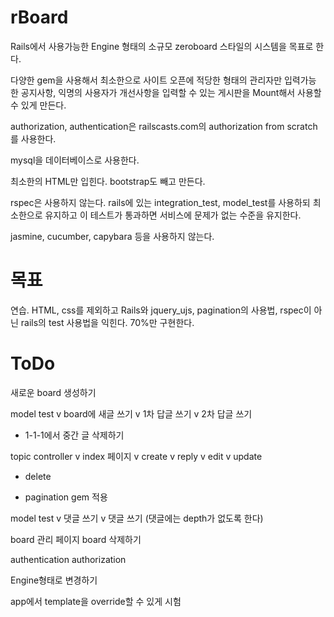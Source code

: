 rBoard
======

Rails에서 사용가능한 Engine 형태의 소규모 zeroboard 스타일의 시스템을 목표로 한다. 

다양한 gem을 사용해서 최소한으로 사이트 오픈에 적당한 형태의
관리자만 입력가능 한 공지사항, 익명의 사용자가 개선사항을 입력할 수 있는 게시판을 
Mount해서 사용할 수 있게 만든다. 

authorization, authentication은 railscasts.com의 authorization from scratch를 
사용한다. 

mysql을 데이터베이스로 사용한다.

최소한의 HTML만 입힌다. bootstrap도 빼고 만든다. 

rspec은 사용하지 않는다. rails에 있는 integration\_test, model\_test를 사용하되
최소한으로 유지하고 이 테스트가 통과하면 서비스에 문제가 없는 수준을 
유지한다. 

jasmine, cucumber, capybara 등을 사용하지 않는다. 

목표 
====
연습. HTML, css를 제외하고 Rails와 jquery\_ujs, pagination의 
사용법, rspec이 아닌 rails의 test 사용법을 익힌다. 70%만 구현한다. 


ToDo
====

새로운 board 생성하기 

model test 
v board에 새글 쓰기
v 1차 답글 쓰기 
v 2차 답글 쓰기
- 1-1-1에서 중간 글 삭제하기 

topic controller
v index 페이지
v create 
v reply
v edit
v update
- delete

- pagination gem 적용 


model test
v 댓글 쓰기 
v 댓글 쓰기 (댓글에는 depth가 없도록 한다)



board 관리 페이지 
board 삭제하기 

authentication
authorization

Engine형태로 변경하기 

app에서 template을 override할 수 있게 시험 



